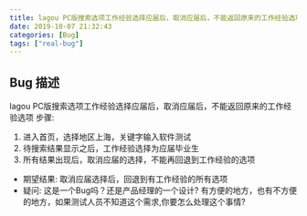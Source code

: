 ```yaml
---
title: lagou PC版搜索选项工作经验选择应届后，取消应届后，不能返回原来的工作经验选项
date: 2019-10-07 21:32:43
categories: [Bug]
tags: ["real-bug"]
---
```


## Bug 描述

lagou PC版搜索选项工作经验选择应届后，取消应届后，不能返回原来的工作经验选项
步骤:

1. 进入首页，选择地区上海，关键字输入软件测试
2. 待搜索结果显示之后，工作经验选择为应届毕业生
3. 所有结果出现后，取消应届的选择，不能再回退到工作经验的选项

- 期望结果: 取消应届选择后，回退到有工作经验的所有选项
- 疑问: 这是一个Bug吗？还是产品经理的一个设计?
有方便的地方，也有不方便的地方，如果测试人员不知道这个需求,你要怎么处理这个事情?



